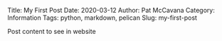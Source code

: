 Title: My First Post
Date: 2020-03-12
Author: Pat McCavana
Category: Information
Tags: python, markdown, pelican
Slug: my-first-post

Post content to see in website
